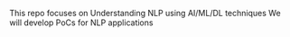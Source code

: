 This repo focuses on Understanding NLP using AI/ML/DL techniques
We will develop PoCs for NLP applications
